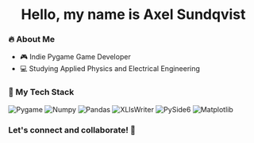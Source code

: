 <h1 align="center"> Hello, my name is Axel Sundqvist</h1>

<h3> 🔥 About Me</h3>

- 🎮 Indie Pygame Game Developer
- 💻 Studying Applied Physics and Electrical Engineering

<h3>📌 My Tech Stack</h3>

<div>

![Pygame](https://img.shields.io/badge/Pygame-00979D?style=for-the-badge&logo=python&logoColor=white)
![Numpy](https://img.shields.io/badge/NumPy-013243?style=for-the-badge&logo=numpy&logoColor=white)
![Pandas](https://img.shields.io/badge/Pandas-150458?style=for-the-badge&logo=pandas&logoColor=white)
![XLlsWriter](https://img.shields.io/badge/XlsxWriter-217346?style=for-the-badge&logo=microsoft-excel&logoColor=white)
![PySide6](https://img.shields.io/badge/PySide6-41CD52?style=for-the-badge&logo=qt&logoColor=white)
![Matplotlib](https://img.shields.io/badge/Matplotlib-11557C?style=for-the-badge&logo=python&logoColor=white)


</div>

<h3> Let's connect and collaborate! 🚀</h3>


<!--
**AxelSuu/AxelSuu** is a ✨ _special_ ✨ repository because its `README.md` (this file) appears on your GitHub profile.

Here are some ideas to get you started:

- 🔭 I’m currently working on ...
- 🌱 I’m currently learning ...
- 👯 I’m looking to collaborate on ...
- 🤔 I’m looking for help with ...
- 💬 Ask me about ...
- 📫 How to reach me: ...
- 😄 Pronouns: ...
- ⚡ Fun fact: ...
-->
